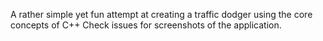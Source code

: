 A rather simple yet fun attempt at creating a traffic dodger using the core concepts of C++
Check issues for screenshots of the application.
